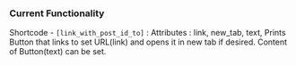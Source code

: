 ### Current Functionality ###

Shortcode - ``[link_with_post_id_to]`` : Attributes : link, new_tab, text,
Prints Button that links to set URL(link) and opens it in new tab if desired. Content of Button(text) can be set.
